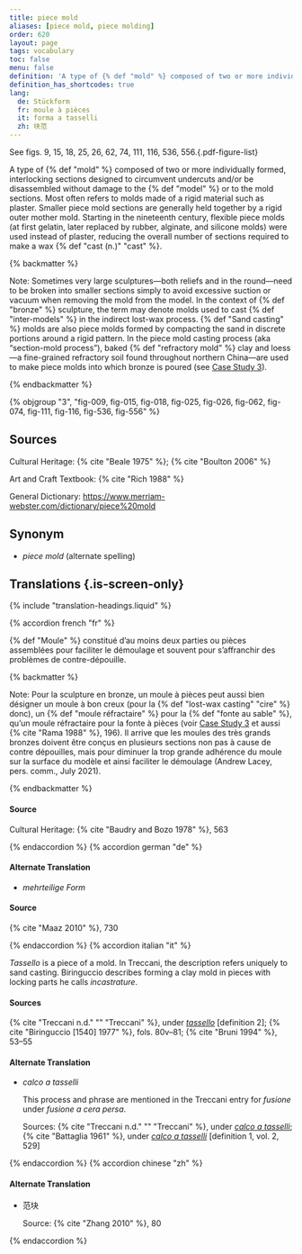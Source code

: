 ```yaml
---
title: piece mold
aliases: [piece mold, piece molding]
order: 620
layout: page
tags: vocabulary
toc: false
menu: false
definition: 'A type of {% def "mold" %} composed of two or more individually formed, interlocking sections designed to circumvent undercuts and/or be disassembled without damage to the {% def "model" %} or to the mold sections. Most often refers to molds made of a rigid material such as plaster. Smaller piece mold sections are generally held together by a rigid outer mother mold. Starting in the nineteenth century, flexible piece molds (at first gelatin, later replaced by rubber, alginate, and silicone molds) were used instead of plaster, reducing the overall number of sections required to make a wax {% def "cast (n.)" "cast" %}.'
definition_has_shortcodes: true
lang:
  de: Stückform
  fr: moule à pièces
  it: forma a tasselli
  zh: 块范
---
```


See figs. 9, 15, 18, 25, 26, 62, 74, 111, 116, 536, 556.{.pdf-figure-list}

A type of {% def "mold" %} composed of two or more individually formed, interlocking sections designed to circumvent undercuts and/or be disassembled without damage to the {% def "model" %} or to the mold sections. Most often refers to molds made of a rigid material such as plaster. Smaller piece mold sections are generally held together by a rigid outer mother mold. Starting in the nineteenth century, flexible piece molds (at first gelatin, later replaced by rubber, alginate, and silicone molds) were used instead of plaster, reducing the overall number of sections required to make a wax {% def "cast (n.)" "cast" %}.

{% backmatter %}

Note: Sometimes very large sculptures—both reliefs and in the round—need to be broken into smaller sections simply to avoid excessive suction or vacuum when removing the mold from the model. In the context of {% def "bronze" %} sculpture, the term may denote molds used to cast {% def "inter-models" %} in the indirect lost-wax process. {% def "Sand casting" %} molds are also piece molds formed by compacting the sand in discrete portions around a rigid pattern. In the piece mold casting process (aka “section-mold process”), baked {% def "refractory mold" %} clay and loess—a fine-grained refractory soil found throughout northern China—are used to make piece molds into which bronze is poured (see [Case Study 3](/case-studies/3/)).

{% endbackmatter %}

{% objgroup "3", "fig-009, fig-015, fig-018, fig-025, fig-026, fig-062, fig-074, fig-111, fig-116, fig-536, fig-556" %}

## Sources

Cultural Heritage: {% cite "Beale 1975" %}; {% cite "Boulton 2006" %}

Art and Craft Textbook: {% cite "Rich 1988" %}

General Dictionary: <https://www.merriam-webster.com/dictionary/piece%20mold>

## Synonym

- *piece mold* (alternate spelling)

## Translations {.is-screen-only}

<div class="accordion">
{% include "translation-headings.liquid" %}

{% accordion french "fr" %}

{% def "Moule" %} constitué d’au moins deux parties ou pièces assemblées pour faciliter le démoulage et souvent pour s’affranchir des problèmes de contre-dépouille.

{% backmatter %}

Note: Pour la sculpture en bronze, un moule à pièces peut aussi bien désigner un moule à bon creux (pour la {% def "lost-wax casting" "cire" %} donc), un {% def "moule réfractaire" %} pour la {% def "fonte au sable" %}, qu’un moule réfractaire pour la fonte à pièces (voir [Case Study 3](/case-studies/3/) et aussi {% cite "Rama 1988" %}, 196). Il arrive que les moules des très grands bronzes doivent être conçus en plusieurs sections non pas à cause de contre dépouilles, mais pour diminuer la trop grande adhérence du moule sur la surface du modèle et ainsi faciliter le démoulage (Andrew Lacey, pers. comm., July 2021).

{% endbackmatter %}

#### Source

Cultural Heritage: {% cite "Baudry and Bozo 1978" %}, 563

{% endaccordion %}
{% accordion german "de" %}

#### Alternate Translation

- *mehrteilige Form*

#### Source

{% cite "Maaz 2010" %}, 730

{% endaccordion %}
{% accordion italian "it" %}

*Tassello* is a piece of a mold. In Treccani, the description refers uniquely to sand casting. Biringuccio describes forming a clay mold in pieces with locking parts he calls *incastrature*.

#### Sources

{% cite "Treccani n.d." "" "Treccani" %}, under [*tassello*](https://www.treccani.it/vocabolario/tassello1/) [definition 2]; {% cite "Biringuccio [1540] 1977" %}, fols. 80v–81; {% cite "Bruni 1994" %}, 53–55

#### Alternate Translation

- *calco a tasselli*

    This process and phrase are mentioned in the Treccani entry for *fusione* under *fusione a cera persa*.

    Sources: {% cite "Treccani n.d." "" "Treccani" %}, under [*calco a tasselli*](https://www.treccani.it/enciclopedia/fusione_%28Enciclopedia-Italiana%29/); {% cite "Battaglia 1961" %}, under [*calco a tasselli*](http://www.gdli.it/pdf_viewer/Scripts/pdf.js/web/viewer.asp?file=/PDF/GDLI02/GDLI_02_ocr_534.pdf&parola=calco) [definition 1, vol. 2, 529]

{% endaccordion %}
{% accordion chinese "zh" %}

#### Alternate Translation

- <span lang="zh">范块</span>

    Source: {% cite "Zhang 2010" %}, 80

{% endaccordion %}

</div>
